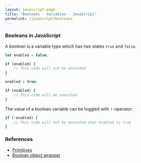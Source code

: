 ```yaml
---
layout: javascript-page
title: "Booleans - Variables - JavaScript"
permalink: /javascript/booleans
---
```


### Booleans in JavaScript

A *boolean* is a variable type which has two states `true` and `false`.

```javascript
let enabled = false;

if (enabled) {
	// This code will not be executed
}

enabled = true;

if (enabled) {
	// This code will be executed
}
```

The value of a boolean variable can be toggled with `!`-operator:

```javascript
if (!enabled) {
	// This code will not be executed when enabled is true
}
```

### References

 * [Primitives](https://developer.mozilla.org/en-US/docs/Glossary/Primitive)
 * [Boolean object wrapper](https://developer.mozilla.org/en-US/docs/Web/JavaScript/Reference/Global_Objects/Boolean)